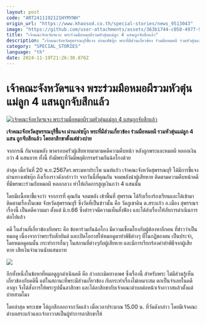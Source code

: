 ```yaml
---
layout: post
code: "ART2411192121HYMYNH"
origin_url: "https://www.khaosod.co.th/special-stories/news_9513043"
image: "https://github.com/user-attachments/assets/363b1744-c058-4977-953d-99c4e319b8c4"
title: "เจ้าคณะจังหวัดฯแจง พระร่วมมือหมอผีรวมหัวตุ๋นแม่ลูก 4 แสนถูกจับสึกแล้ว"
description: "เจ้าคณะจังหวัดสุพรรณบุรีชี้แจง ผ่านเฟซบุ๊ก พระที่มีส่วนเกี่ยวข้อง ร่วมมือหมอผี รวมหัวตุ๋นแม่ลูก 4 แสน ถูกจับสึกแล้ว โดยลาสิขาตั้งแต่ช่วงบ่าย "
category: "SPECIAL_STORIES"
language: "th"
date: 2024-11-19T21:26:30.876Z
---
```


# เจ้าคณะจังหวัดฯแจง พระร่วมมือหมอผีรวมหัวตุ๋นแม่ลูก 4 แสนถูกจับสึกแล้ว

[![เจ้าคณะจังหวัดฯแจง พระร่วมมือหมอผีรวมหัวตุ๋นแม่ลูก 4 แสนถูกจับสึกแล้ว](https://www.khaosod.co.th/wpapp/uploads/2024/11/getoutmonk1.jpg "เจ้าคณะจังหวัดฯแจง พระร่วมมือหมอผีรวมหัวตุ๋นแม่ลูก 4 แสนถูกจับสึกแล้ว")](https://www.khaosod.co.th/wpapp/uploads/2024/11/getoutmonk1.jpg)

**เจ้าคณะจังหวัดสุพรรณบุรีชี้แจง ผ่านเฟซบุ๊ก พระที่มีส่วนเกี่ยวข้อง ร่วมมือหมอผี รวมหัวตุ๋นแม่ลูก 4 แสน ถูกจับสึกแล้ว โดยลาสิกขาตั้งแต่ช่วงบ่าย**

จากกรณี กันจอมพลัง พาครอบครัวผู้เสียหายมาตามคดีความคืบหน้า หลังถูกพระและหมอผี หลอกเงินกว่า 4 แสนบาท ทั้งนี้ ยังมีพระที่วัดมีพฤติกรรมร่วมกันฉ้อโกงด้วย

ล่าสุด เมื่อวันที่ 20 พ.ย.2567ดร.พระมหาประไพ นนท์แก้ว เจ้าคณะจังหวัดสุพรรณบุรี ได้มีการขี้แจงผ่านทางเฟซบุ๊ก ถึงเรื่องราวดังกล่าวว่า จากวันนี้ที่คุณกัน จอมพลังนำผู้เสียหาย ติดตามความคืบหน้าคดี ที่มีพรพะะร่วมกับหมอผี หลอกลวง ทำให้เกิดการสูญเงินกว่า 4 แสนนั้น

โดยมีเเนื้อหาชี้แจงว่า จากการที่ คุณกัน จอมพลัง เข้าพื้นที่ สุพรรณ ได้รับเรื่องร้องเรียนและได้เข้ามาติดตามเรื่องในเขต จังหวัดสุพรรณบุรี ซึ่งวัดที่เป็นข่าวนั้น คือ วัดภูเขาดิน ต.สระแก้ว อ.เมือง สุพรรณฯ เรื่องนี้ เป็นคดีความมา ตั้งแต่ มิ.ย.66 ซึ่งตำรวจมีความเห็นสั่งฟ้อง และได้ส่งเรื่องให้อัยการดำเนินการต่อไปแล้ว

คดี ในส่วนที่เกี่ยวข้องกับพระ คือ ข้อหาร่วมกันฉ้อโกง มีความเชื่อมโยงกับผู้ต้องหาอีกคน ที่ข่าวว่าเป็นหมอดู เนื่องจากว่าพระรับสักยันต์ และเปิดโอกาสให้หมอดูมาทำพิธีต่างๆ ที่ในกฏิของตน เป็นประจำ, โดยหมอดูคนนั้น กระทำการอื่นๆ ในสถานที่ต่างๆกับผู้เสียหาย และมีการเรียกร้องค่าทำพิธีจากผู้เสียหาย เสียเงินจำนวนนับแสนบาท

![](https://www.khaosod.co.th/wpapp/uploads/2024/11/S__11567115_0-696x392.jpg)

อีกทั้งหนึ่งในข้อหาที่หมอดูถูกดำเนินคดี คือ ล่วงละเมิดทางเพศ ซึ่งเรื่องนี้ สำหรับพระ ไม่มีส่วนรู้เห็นเกี่ยวข้องกับคดีนี้ แต่ในสถานะที่พระมีส่วนเกี่ยวข้อง กับกระทำเรื่องไม่เหมาะสม ตกเป็นจำเลยในคดีอาญา จึงได้สั่งการให้พระรูปนั้นลาสิกขา และได้ลาสิกขากับเจ้าคณะตำบลต่อหน้าเจ้าอาวาสแล้วตั้งแต่บ่ายสามโมง

โดยล่าสุด พระเชษ ได้ถูกสึกออกจากวัดแล้ว เมื่อเวลาประมาณ 15.00 น. ที่วัดดังกล่าว โดยมีเจ้าคณะตำบลสระแก้วและเจ้าอาวาสเป็นผู้ทำการลาสิกขาให้

